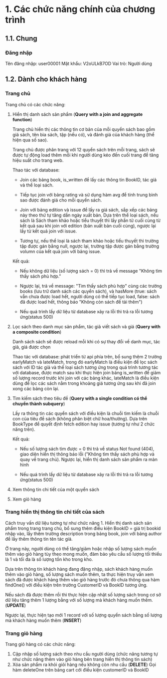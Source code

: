 # 1. Các chức năng chính của chương trình
## 1.1. Chung
### Đăng nhập
Tên đăng nhập: user00001
Mật khẩu: V2oULkB7OD
Vai trò: Người dùng
## 1.2. Dành cho khách hàng
### Trang chủ
Trang chủ có các chức năng: 
1. Hiển thị danh sách sản phẩm (**Query with a join and aggregate function**)

   Trang chủ hiển thị các thông tin cơ bản của mỗi quyển sách bao gồm giá sách, tên bìa sách, tập (nếu có), và đánh giá của khách hàng (thể hiện qua số sao).

   Trang chủ được phân trang với 12 quyển sách trên mỗi trang, sách sẽ được tự động load thêm mỗi khi người dùng kéo đến cuối trang để tăng hiệu suất cho trang web.

   Thao tác với database:
  
    - Join các bảng book, is_written để lấy các thông tin BookID, tác giả và thể loại sách.
    
    - Tiếp tục join với bảng rating và sử dụng hàm avg để tính trung bình sao được đánh giá cho mỗi quyển sách.
    
    - Join với bảng edition và issue để lấy ra giá sách, sắp xếp các bảng này theo thứ tự tăng dần ngày xuất bản. Dựa trên thể loại sách, nếu sách là Sách tham khảo hoặc tiểu thuyết thì lấy phần tử cuối cùng từ kết quả sau khi join với edition (bản xuất bản cuối cùng), ngược lại lấy từ kết quả join với issue.
   
    - Tương tự, nếu thể loại là sách tham khảo hoặc tiểu thuyết thì trường tập được gán bằng null, ngược lại, trường tập được gán bằng trường volumn của kết quả join với bảng issue.
    
    Kết quả:
  
    - Nếu không dữ liệu (số lượng sách = 0) thì trả về message "Không tìm thấy sách phù hợp."
    
    - Ngược lại, trả về message: "Tìm thấy sách phù hợp" cùng các trường books (lưu trữ danh sách các quyển sách), và hasMore (true: sách vẫn chưa được load hết, người dùng có thể tiếp tục load, false: sách đã được load hết, thông báo "Không còn sách để tải thêm")

    - Nếu quá trình lấy dữ liệu từ database xảy ra lỗi thì trả ra lỗi tương ứng(status 500)
2. Lọc sách theo danh mục sản phẩm, tác giả viết sách và giá (**Query with a composite condition**)
   
   Danh sách sách sẽ được reload mỗi khi có sự thay đổi về danh mục, tác giả, giá được chọn
   
   Thao tác với database: phát triển từ api phía trên, bổ sung thêm 2 trường earlyMatch và lateMatch, trong đó earlyMatch là điều kiện để lọc sách sách với ID tác giả và thể loại sách tương ứng trong quá trình tương tác với database, được match sau khi thực hiện join bảng is_written để giảm số lượng record trước khi join với các bảng khác, lateMatch là điều kiện dùng để lọc các sách nằm trong khoảng giá tương ứng sau khi đã join xong các bảng còn lại.
   
3. Tìm kiếm sách theo tiêu đề (**Query with a single condition có thể chuyển thành subquery**)

   Lấy ra thông tin các quyển sách với điều kiện là chuỗi tìm kiếm là chuỗi con của tiêu đề sách (không phân biệt chữ hoa/thường). Dựa trên BookType để quyết định fetch edition hay issue (tương tự như 2 chức năng trên).

   Kết quả:
    - Nếu số lượng sách tìm được = 0 thì trả về status Not found (404), giao diện hiển thị thông báo lỗi ("Không tìm thấy sách phù hợp và quay về trang chủ). Ngược lại, hiển thị danh sách sản phẩm ra màn hình

    - Nếu quá trình lấy dữ liệu từ database xảy ra lỗi thì trả ra lỗi tương ứng(status 500)
      
4. Xem thông tin chi tiết của một quyển sách
5. Xem giỏ hàng
### Trang hiển thị thông tin chi tiết của sách

Cách truy vấn dữ liệu tương tự như chức năng 1. Hiển thị danh sách sản phẩm trong trang trang chủ, bổ sung thêm điều kiện BookID = giá trị bookid nhập vào, lấy thêm trường description trong bảng book, join với bảng author để lấy thêm thông tin tên tác giả.

Ở trang này, người dùng có thể tăng/giảm hoặc nhập số lượng sách muốn thêm vào giỏ hàng tùy theo mong muốn, đảm bảo yêu cầu số lượng tối thiểu là 1 và tối đa là số lượng tồn kho trong kho.

Dựa trên thông tin khách hàng đang đăng nhập, sách khách hàng muốn thêm vào giỏ hàng, số lượng sách muốn thêm, ta thực hiện truy vấn xem sách đã được khách hàng thêm vào giỏ hàng trước đó chưa thông qua hàm findOne() với điều kiện trên trường CustomerID và BookID tương ứng.

Nếu sách đã được thêm rồi thì thực hiện cập nhật số lượng sách trong cơ sở dữ liệu tăng thêm 1 lượng bằng với số lượng mà khách hàng muốn thêm. (**UPDATE**)

Ngược lại, thực hiện tạo mới 1 record với số lượng quyển sách bằng số lượng mà khách hàng muốn thêm (**INSERT**)
### Trang giỏ hàng
Trang giỏ hàng có các chức năng:
1. Cập nhập số lượng sách theo nhu cầu người dùng (chức năng tương tự như chức năng thêm vào giỏ hàng bên trang hiển thị thông tin sách)
2. Xóa sản phẩm ra khỏi giỏi hàng nếu không còn nhu cầu (**DELETE**)
   Gọi hàm deleteOne trên bảng cart cới điều kiện customerID và BookID
